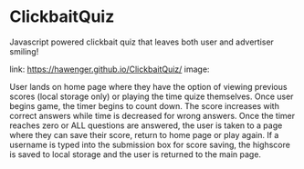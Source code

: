 # ClickbaitQuiz
Javascript powered clickbait quiz that leaves both user and advertiser smiling!

link: https://hawenger.github.io/ClickbaitQuiz/
image:

User lands on home page where they have the option of viewing previous scores (local storage only) or playing the time quize themselves.
Once user begins game, the timer begins to count down.  The score increases with correct answers while time is decreased for wrong answers.  Once the timer reaches zero or ALL questions are answered, the user is taken to a page where they can save their score, return to home page or play again. If a username is typed into the submission box for score saving, the highscore is saved to local storage and the user is returned to the main page.

